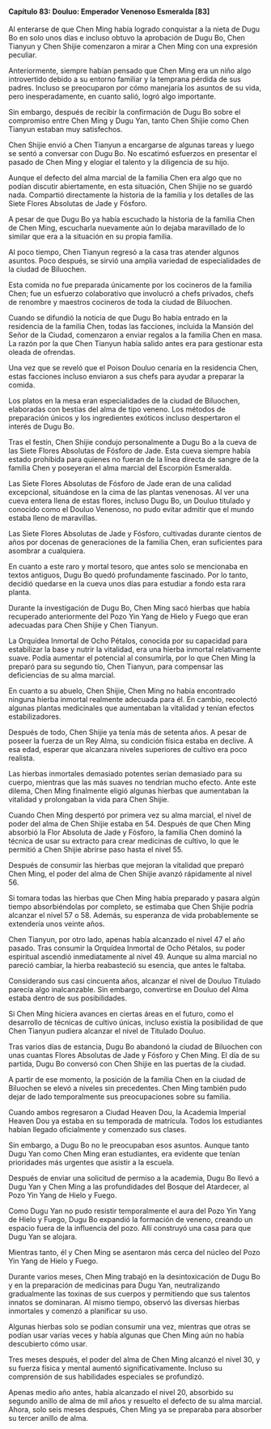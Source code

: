 
#### Capítulo 83: Douluo: Emperador Venenoso Esmeralda [83]

Al enterarse de que Chen Ming había logrado conquistar a la nieta de Dugu Bo en solo unos días e incluso obtuvo la aprobación de Dugu Bo, Chen Tianyun y Chen Shijie comenzaron a mirar a Chen Ming con una expresión peculiar.

Anteriormente, siempre habían pensado que Chen Ming era un niño algo introvertido debido a su entorno familiar y la temprana pérdida de sus padres. Incluso se preocuparon por cómo manejaría los asuntos de su vida, pero inesperadamente, en cuanto salió, logró algo importante.

Sin embargo, después de recibir la confirmación de Dugu Bo sobre el compromiso entre Chen Ming y Dugu Yan, tanto Chen Shijie como Chen Tianyun estaban muy satisfechos.

Chen Shijie envió a Chen Tianyun a encargarse de algunas tareas y luego se sentó a conversar con Dugu Bo. No escatimó esfuerzos en presentar el pasado de Chen Ming y elogiar el talento y la diligencia de su hijo.

Aunque el defecto del alma marcial de la familia Chen era algo que no podían discutir abiertamente, en esta situación, Chen Shijie no se guardó nada. Compartió directamente la historia de la familia y los detalles de las Siete Flores Absolutas de Jade y Fósforo.

A pesar de que Dugu Bo ya había escuchado la historia de la familia Chen de Chen Ming, escucharla nuevamente aún lo dejaba maravillado de lo similar que era a la situación en su propia familia.

Al poco tiempo, Chen Tianyun regresó a la casa tras atender algunos asuntos. Poco después, se sirvió una amplia variedad de especialidades de la ciudad de Biluochen.

Esta comida no fue preparada únicamente por los cocineros de la familia Chen; fue un esfuerzo colaborativo que involucró a chefs privados, chefs de renombre y maestros cocineros de toda la ciudad de Biluochen.

Cuando se difundió la noticia de que Dugu Bo había entrado en la residencia de la familia Chen, todas las facciones, incluida la Mansión del Señor de la Ciudad, comenzaron a enviar regalos a la familia Chen en masa. La razón por la que Chen Tianyun había salido antes era para gestionar esta oleada de ofrendas.

Una vez que se reveló que el Poison Douluo cenaría en la residencia Chen, estas facciones incluso enviaron a sus chefs para ayudar a preparar la comida.

Los platos en la mesa eran especialidades de la ciudad de Biluochen, elaboradas con bestias del alma de tipo veneno. Los métodos de preparación únicos y los ingredientes exóticos incluso despertaron el interés de Dugu Bo.

Tras el festín, Chen Shijie condujo personalmente a Dugu Bo a la cueva de las Siete Flores Absolutas de Fósforo de Jade. Esta cueva siempre había estado prohibida para quienes no fueran de la línea directa de sangre de la familia Chen y poseyeran el alma marcial del Escorpión Esmeralda.

Las Siete Flores Absolutas de Fósforo de Jade eran de una calidad excepcional, situándose en la cima de las plantas venenosas. Al ver una cueva entera llena de estas flores, incluso Dugu Bo, un Douluo titulado y conocido como el Douluo Venenoso, no pudo evitar admitir que el mundo estaba lleno de maravillas.

Las Siete Flores Absolutas de Jade y Fósforo, cultivadas durante cientos de años por docenas de generaciones de la familia Chen, eran suficientes para asombrar a cualquiera.

En cuanto a este raro y mortal tesoro, que antes solo se mencionaba en textos antiguos, Dugu Bo quedó profundamente fascinado. Por lo tanto, decidió quedarse en la cueva unos días para estudiar a fondo esta rara planta.

Durante la investigación de Dugu Bo, Chen Ming sacó hierbas que había recuperado anteriormente del Pozo Yin Yang de Hielo y Fuego que eran adecuadas para Chen Shijie y Chen Tianyun.

La Orquídea Inmortal de Ocho Pétalos, conocida por su capacidad para estabilizar la base y nutrir la vitalidad, era una hierba inmortal relativamente suave. Podía aumentar el potencial al consumirla, por lo que Chen Ming la preparó para su segundo tío, Chen Tianyun, para compensar las deficiencias de su alma marcial.

En cuanto a su abuelo, Chen Shijie, Chen Ming no había encontrado ninguna hierba inmortal realmente adecuada para él. En cambio, recolectó algunas plantas medicinales que aumentaban la vitalidad y tenían efectos estabilizadores.

Después de todo, Chen Shijie ya tenía más de setenta años. A pesar de poseer la fuerza de un Rey Alma, su condición física estaba en declive. A esa edad, esperar que alcanzara niveles superiores de cultivo era poco realista.

Las hierbas inmortales demasiado potentes serían demasiado para su cuerpo, mientras que las más suaves no tendrían mucho efecto. Ante este dilema, Chen Ming finalmente eligió algunas hierbas que aumentaban la vitalidad y prolongaban la vida para Chen Shijie.

Cuando Chen Ming despertó por primera vez su alma marcial, el nivel de poder del alma de Chen Shijie estaba en 54. Después de que Chen Ming absorbió la Flor Absoluta de Jade y Fósforo, la familia Chen dominó la técnica de usar su extracto para crear medicinas de cultivo, lo que le permitió a Chen Shijie abrirse paso hasta el nivel 55.

Después de consumir las hierbas que mejoran la vitalidad que preparó Chen Ming, el poder del alma de Chen Shijie avanzó rápidamente al nivel 56.

Si tomara todas las hierbas que Chen Ming había preparado y pasara algún tiempo absorbiéndolas por completo, se estimaba que Chen Shijie podría alcanzar el nivel 57 o 58. Además, su esperanza de vida probablemente se extendería unos veinte años.

Chen Tianyun, por otro lado, apenas había alcanzado el nivel 47 el año pasado. Tras consumir la Orquídea Inmortal de Ocho Pétalos, su poder espiritual ascendió inmediatamente al nivel 49. Aunque su alma marcial no pareció cambiar, la hierba reabasteció su esencia, que antes le faltaba.

Considerando sus casi cincuenta años, alcanzar el nivel de Douluo Titulado parecía algo inalcanzable. Sin embargo, convertirse en Douluo del Alma estaba dentro de sus posibilidades.

Si Chen Ming hiciera avances en ciertas áreas en el futuro, como el desarrollo de técnicas de cultivo únicas, incluso existía la posibilidad de que Chen Tianyun pudiera alcanzar el nivel de Titulado Douluo.

Tras varios días de estancia, Dugu Bo abandonó la ciudad de Biluochen con unas cuantas Flores Absolutas de Jade y Fósforo y Chen Ming. El día de su partida, Dugu Bo conversó con Chen Shijie en las puertas de la ciudad.

A partir de ese momento, la posición de la familia Chen en la ciudad de Biluochen se elevó a niveles sin precedentes. Chen Ming también pudo dejar de lado temporalmente sus preocupaciones sobre su familia.

Cuando ambos regresaron a Ciudad Heaven Dou, la Academia Imperial Heaven Dou ya estaba en su temporada de matrícula. Todos los estudiantes habían llegado oficialmente y comenzado sus clases.

Sin embargo, a Dugu Bo no le preocupaban esos asuntos. Aunque tanto Dugu Yan como Chen Ming eran estudiantes, era evidente que tenían prioridades más urgentes que asistir a la escuela.

Después de enviar una solicitud de permiso a la academia, Dugu Bo llevó a Dugu Yan y Chen Ming a las profundidades del Bosque del Atardecer, al Pozo Yin Yang de Hielo y Fuego.

Como Dugu Yan no pudo resistir temporalmente el aura del Pozo Yin Yang de Hielo y Fuego, Dugu Bo expandió la formación de veneno, creando un espacio fuera de la influencia del pozo. Allí construyó una casa para que Dugu Yan se alojara.

Mientras tanto, él y Chen Ming se asentaron más cerca del núcleo del Pozo Yin Yang de Hielo y Fuego.

Durante varios meses, Chen Ming trabajó en la desintoxicación de Dugu Bo y en la preparación de medicinas para Dugu Yan, neutralizando gradualmente las toxinas de sus cuerpos y permitiendo que sus talentos innatos se dominaran. Al mismo tiempo, observó las diversas hierbas inmortales y comenzó a planificar su uso.

Algunas hierbas solo se podían consumir una vez, mientras que otras se podían usar varias veces y había algunas que Chen Ming aún no había descubierto cómo usar.

Tres meses después, el poder del alma de Chen Ming alcanzó el nivel 30, y su fuerza física y mental aumentó significativamente. Incluso su comprensión de sus habilidades especiales se profundizó.

Apenas medio año antes, había alcanzado el nivel 20, absorbido su segundo anillo de alma de mil años y resuelto el defecto de su alma marcial. Ahora, solo seis meses después, Chen Ming ya se preparaba para absorber su tercer anillo de alma.